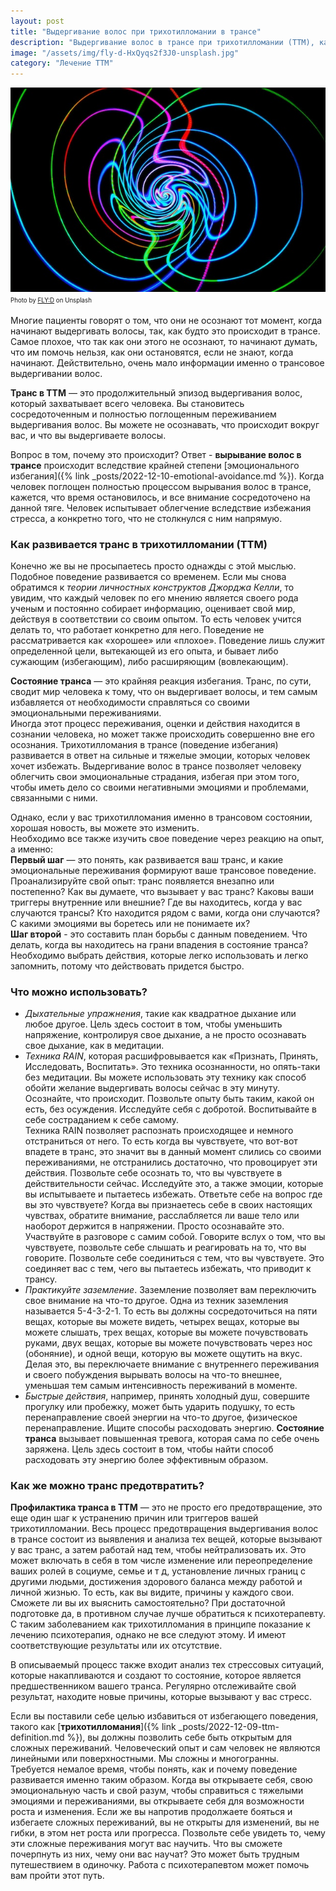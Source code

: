 ```yaml
---
layout: post
title: "Выдергивание волос при трихотилломании в трансе"
description: "Выдергивание волос в трансе при трихотилломании (ТТМ), как развивается, варианты решения проблемы"
image: "/assets/img/fly-d-HxQyqs2f3J0-unsplash.jpg"
category: "Лечение ТТМ"
---
```

<img 
    src="/assets/img/fly-d-HxQyqs2f3J0-unsplash.jpg" 
    alt="Выдергивание волос при трихотилломании в трансе"
    class="mb-0">
<sup><sub>
Photo by <a href="https://unsplash.com/@flyd2069" rel=nofollow>FLY:D</a> on Unsplash
</sub></sup>

Многие пациенты говорят о том, что они не осознают тот момент, когда начинают выдергивать волосы, так, как будто это происходит в трансе.
Самое плохое, что так как они этого не осознают, то начинают думать, что им помочь нельзя, как они остановятся, если не знают, когда начинают.
Действительно, очень мало информации именно о трансовое выдергивании волос.

**Транс в ТТМ** — это продолжительный эпизод выдергивания волос, который захватывает всего человека. 
Вы становитесь сосредоточенным и полностью поглощенным переживанием выдергивания волос. Вы можете не осознавать, 
что происходит вокруг вас, и что вы выдергиваете волосы.

Вопрос в том, почему это происходит? Ответ - **вырывание волос в трансе** происходит вследствие крайней степени [эмоционального 
избегания]({% link _posts/2022-12-10-emotional-avoidance.md  %}). Когда человек поглощен полностью процессом вырывания волос в трансе, 
кажется, что время остановилось, и все внимание сосредоточено на данной тяге. Человек испытывает облегчение вследствие 
избежания стресса, а конкретно того, что не столкнулся с ним напрямую.

### Как развивается транс в трихотилломании (ТТМ)

Конечно же вы не просыпаетесь просто однажды с этой мыслью. Подобное поведение развивается со временем. 
Если мы снова обратимся к *теории личностных конструктов Джорджа Келли*, то увидим, что каждый человек по его мнению 
является своего рода ученым и постоянно собирает информацию, оценивает свой мир, действуя в соответствии со своим опытом. 
То есть человек учится делать то, что работает конкретно для него. Поведение не рассматривается как «хорошее» или «плохое». 
Поведение лишь служит определенной цели, вытекающей из его опыта, и бывает либо сужающим (избегающим), либо расширяющим (вовлекающим).

**Состояние транса** — это крайняя реакция избегания. Транс, по сути, сводит мир человека к тому, что он выдергивает волосы, 
и тем самым избавляется от необходимости справляться со своими эмоциональными переживаниями.  
Иногда этот процесс переживания, оценки и действия находится в  сознании человека, но может также происходить 
совершенно вне его осознания. Трихотилломания в трансе (поведение избегания) развивается в ответ на сильные и тяжелые эмоции, 
которых человек хочет избежать. Выдергивание волос в трансе позволяет человеку облегчить свои эмоциональные страдания, 
избегая при этом того, чтобы иметь дело со своими негативными эмоциями и проблемами, связанными с ними.

Однако, если у вас трихотилломания именно в трансовом состоянии, хорошая новость, вы можете это изменить.  
Необходимо все также изучить свое поведение через реакцию на опыт, а именно:    
**Первый шаг** — это понять, как развивается ваш транс, и какие эмоциональные переживания формируют ваше трансовое поведение. 
Проанализируйте свой опыт: транс появляется внезапно или постепенно? Как вы думаете, что вызывает у вас транс? 
Каковы ваши триггеры внутренние или внешние? Где вы находитесь, когда у вас случаются трансы? Кто находится рядом 
с вами, когда они случаются? С какими эмоциями вы боретесь или не понимаете их?   
**Шаг второй** - это составить план борьбы с данным поведением. Что делать, когда вы находитесь 
на грани впадения в состояние транса? Необходимо выбрать действия, 
которые легко использовать и легко запомнить, потому что действовать придется быстро.  

### Что можно использовать?
- *Дыхательные упражнения*, такие как квадратное дыхание или любое другое. Цель здесь состоит в том, 
  чтобы уменьшить напряжение, контролируя свое дыхание, а не просто осознавать свое дыхание, как в медитации.
- *Техника RAIN*, которая расшифровывается как «Признать, Принять, Исследовать, Воспитать». Это техника осознанности, 
  но опять-таки без медитации. Вы можете использовать эту технику как способ обойти желание выдергивать волосы сейчас в эту минуту. 
  Осознайте, что происходит. Позвольте опыту быть таким, какой он есть, без осуждения. Исследуйте себя с добротой. Воспитывайте 
  в себе состраданием к себе самому.  
  Техника RAIN позволяет распознать происходящее и немного отстраниться от него. То есть когда вы чувствуете, 
  что вот-вот впадете в транс, это значит вы в данный момент слились со своими переживаниями, не отстранились достаточно, 
  что провоцирует эти действия. Позвольте себе осознать то, что вы чувствуете в действительности сейчас. Исследуйте это, 
  а также эмоции, которые вы испытываете и пытаетесь избежать.
  Ответьте себе на вопрос где вы это чувствуете? Когда вы признаетесь себе в своих настоящих чувствах, обратите 
  внимание, расслабляется ли ваше тело или наоборот держится в напряжении. Просто осознавайте это. Участвуйте в разговоре 
  с самим собой. Говорите вслух о том, что вы чувствуете, позвольте себе слышать и реагировать на то, что вы говорите. 
  Позвольте себе соединиться с тем, что вы чувствуете. Это соединяет вас с тем, чего вы пытаетесь избежать, что приводит к трансу.
- *Практикуйте заземление*. Заземление позволяет вам переключить свое внимание на что-то другое. Одна из техник 
  заземления называется 5-4-3-2-1. То есть вы должны сосредоточиться на пяти вещах, которые вы можете видеть, 
  четырех вещах, которые вы можете слышать, трех вещах, которые вы можете почувствовать руками, двух вещах, 
  которые вы можете почувствовать через нос (обоняние), и одной вещи, которую вы можете ощутить на вкус. Делая это, вы 
  переключаете внимание с внутреннего переживания и своего побуждения вырывать волосы на что-то внешнее, уменьшая тем 
  самым интенсивность переживаний в моменте.
- *Быстрые действия*, например, принять холодный душ, совершите прогулку или пробежку, может быть ударить подушку, 
  то есть перенаправление своей энергии на что-то другое, физическое перенаправление. Ищите способы расходовать энергию.
  **Состояние транса** вызывает повышенная тревога, которая сама по себе очень заряжена. Цель здесь состоит в том, чтобы 
  найти способ расходовать эту  энергию более эффективным образом.

### Как же можно транс предотвратить?

**Профилактика транса в ТТМ** — это не просто его предотвращение, это еще один шаг к устранению причин или триггеров 
вашей трихотилломании. Весь процесс предотвращения выдергивания волос в трансе состоит из выявления и анализа тех вещей, 
которые вызывают у вас транс, а затем работай над тем, чтобы нейтрализовать их. Это  может включать в себя в том числе
изменение или переопределение ваших ролей в социуме, семье и т д, установление личных границ с другими людьми, достижения 
здорового баланса между работой и личной жизнью. То есть, как вы видите, причины у каждого свои. Сможете ли вы их 
выяснить самостоятельно? При достаточной подготовке да, в противном случае лучше обратиться к психотерапевту. 
С таким заболеванием как трихотилломания в принципе показание к лечению психотерапия, однако не все следуют этому. 
И имеют соответствующие результаты или их отсутствие.  

В описываемый процесс также входит анализ тех стрессовых ситуаций, которые накапливаются и создают то состояние,
которое является предшественником вашего транса. Регулярно отслеживайте свой результат, находите новые причины, 
которые вызывают у вас стресс.  

Если вы поставили себе целью избавиться от избегающего поведения, такого как [**трихотилломания**]({% link _posts/2022-12-09-ttm-definition.md  %}),
вы должны позволить себе быть открытым для сложных переживаний. Человеческий опыт и сам человек не являются линейными 
или поверхностными. Мы сложны и многогранны. Требуется немалое время, чтобы понять, как и почему 
поведение развивается именно таким образом. Когда вы 
открываете себя, свою эмоциональную часть и свой разум, чтобы справиться с тяжелыми эмоциями и переживаниями, вы открываете 
себя для возможности роста и изменения. Если же вы напротив продолжаете бояться и избегаете сложных переживаний, 
вы не открыты для изменений, вы не гибки, в этом нет роста или прогресса. Позвольте себе увидеть то, чему эти сложные 
переживания могут вас научить. Что вы сможете почерпнуть из них, чему они вас научат? Это может быть трудным путешествием 
в одиночку. Работа с психотерапевтом может помочь вам пройти этот путь.